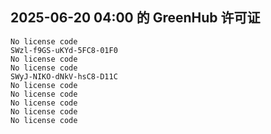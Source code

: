 ## 2025-06-20 04:00 的 GreenHub 许可证
```
No license code
SWzl-f9GS-uKYd-5FC8-01F0
No license code
No license code
SWyJ-NIKO-dNkV-hsC8-D11C
No license code
No license code
No license code
No license code
No license code
```
